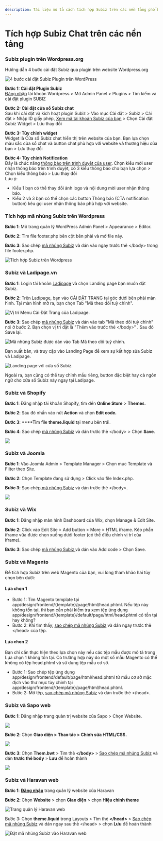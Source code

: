 ```yaml
---
description: Tài liệu mô tả cách tích hợp Subiz trên các nền tảng phổ biến hiện nay.
---
```


# Tích hợp Subiz Chat trên các nền tảng

### Subiz plugin trên Wordpress.org 

Hướng dẫn 4 bước cài đặt Subiz qua plugin trên website Wordpress.org

![4 b&#x1B0;&#x1EDB;c c&#xE0;i &#x111;&#x1EB7;t Subiz Plugin tr&#xEA;n WordPress](../../../.gitbook/assets/subizplugin_3s_vn.gif)

  
**Bước 1: Cài đặt Plugin Subiz**  
[Đăng nhập](https://login.wordpress.org/?locale=en_US) tài khoản Wordpress &gt; Mở Admin Panel &gt; Plugins &gt; Tìm kiếm và cài đặt plugin SUBIZ

**Bước 2: Cài đặt cửa sổ Subiz chat**   
Sau khi cài đặt và kích hoạt plugin Subiz &gt; Vào mục Cài đặt &gt; Subiz &gt; Cài đặt &gt; Nhập ID giấy phép, [Xem mã tài khoản Subiz của bạn](https://app.subiz.com/settings/) &gt; Chọn Cài đặt Subiz Widget &gt; Lưu thay đổi

**Bước 3: Tùy chỉnh widget**   
Widget là Cửa sổ Subiz chat hiển thị trên website của bạn. Bạn lựa chọn màu sắc cửa sổ chat và button chat phù hợp với website và thương hiệu của bạn &gt; Lưu thay đổi

**Bước 4: Tùy chỉnh Notification**   
Đây là chức năng [thông báo trên trình duyệt của user](https://help.subiz.com/bat-dau-voi-subiz/thiet-lap-moi-truong-tuong-tac/tich-hop-subiz-len-website/thong-bao-tren-trinh-duyet-users). Chọn kiểu mời user nhận thông báo trên trình duyệt, có 3 kiểu thông báo cho bạn lựa chọn &gt; Chọn kiểu thông báo &gt; Lưu thay đổi   
Lưu ý:

* Kiểu 1 bạn có thể thay đổi ảnh logo và nội dung mời user nhận thông báo.
* Kiểu 2 và 3 bạn có thể chọn các button Thông báo \(CTA notification button\) kêu gọi user nhận thông báo phù hợp với website.

### Tích hợp mã nhúng Subiz trên Wordpress

**Bước 1**: Mở trang quản lý WordPress Admin Panel &gt; Appearance &gt; Editor.

**Bước 2**: Tìm file footer.php bên cột bên phải và mở file này.

**Bước 3**: Sao chép [mã nhúng Subiz](https://app.subiz.com/settings/install) và dán vào ngay trước thẻ &lt;/body&gt; trong file footer.php.

![T&#xED;ch h&#x1EE3;p Subiz tr&#xEA;n Wordpress](../../../.gitbook/assets/cai-subiz-wordpress.png)

### Subiz và Ladipage.vn 

**Bước 1**: Login tài khoản [Ladipage](https://ladipage.vn) và chọn Landing page bạn muốn đặt Subiz. 

**Bước 2**: Trên Ladipage, bạn vào CÀI ĐẶT TRANG tại góc dưới bên phải màn hình. Tại màn hình mở ra, bạn chọn Tab "Mã theo dõi tuỳ chỉnh". 

![V&#x1ECB; tr&#xED; Menu C&#xE0;i &#x110;&#x1EB7;t Trang c&#x1EE7;a Ladipage.](../../../.gitbook/assets/screen-shot-2018-11-30-at-00.39.56.png)

**Bước 3**: Sao chép [mã nhúng Subiz](https://app.subiz.com/settings/install) và dán vào tab "Mã theo dõi tuỳ chỉnh" nói ở bước 2. Bạn chọn vị trí đặt là "Thêm vào trước thẻ &lt;/body&gt;" . Sau đó Save lại.

![M&#xE3; nh&#xFA;ng Subiz &#x111;&#x1B0;&#x1EE3;c d&#xE1;n v&#xE0;o Tab M&#xE3; theo d&#xF5;i tu&#x1EF3; ch&#x1EC9;nh.](../../../.gitbook/assets/screen-shot-2018-11-30-at-00.38.27.png)

Bạn xuất bản, và truy cập vào Landing Page để xem sự kết hợp sửa Subiz và Ladipage.

![Landing page v&#x1EDB;i c&#x1EED;a s&#x1ED5; Subiz.](../../../.gitbook/assets/screen-shot-2018-11-30-at-00.45.24.png)

Ngoài ra, bạn cũng có thể tuy chỉnh mầu riêng, button đặc biệt hay cả ngôn ngữ cho cửa sổ Subiz này ngay tại Ladipage. 

### Subiz và Shopify

**Bước 1**: Đăng nhập tài khoản Shopify, tìm đến **Online Store** &gt; **Themes**.

**Bước 2**: Sau đó nhấn vào nút **Action** và chọn **Edit code.**

**Bước 3**: ****Tìm file **theme.liquid** tại menu bên trái.

**Bước 4**: Sao chép [mã nhúng Subiz](https://app.subiz.com/settings/install) và dán trước thẻ &lt;/body&gt; &gt; Chọn **Save**.

![](../../../.gitbook/assets/spotify-1.gif)

### Subiz và Joomla

**Bước 1**: Vào Joomla Admin &gt; Template Manager &gt; Chọn mục Template và Filter theo Site.

**Bước 2**: Chọn Template đang sử dụng &gt; Click vào file Index.php.

**Bước 3**: Sao chép[ mã nhúng Subiz](https://app.subiz.com/settings/install) và dán trước thẻ &lt;/body&gt;.

![](../../../.gitbook/assets/joomla2.gif)

### Subiz và Wix

**Bước 1**: Đăng nhập màn hình Dashboard của Wix, chọn Manage & Edit Site.

**Bước 2**: Click vào Edit Site &gt; Add button &gt; More &gt; HTML iframe. Kéo phần iframe vừa được chọn xuống dưới footer \(có thể điều chỉnh vị trí của iframe\).

**Bước 3**: Sao chép [mã nhúng Subiz ](https://app.subiz.com/settings/install)và dán vào Add code &gt; Chọn Save.

### Subiz và Magento

Để tích hợp Subiz trên web Magento của bạn, vui lòng tham khảo hai tùy chọn bên dưới:

#### Lựa chọn 1

* Bước 1: Tìm Magento template tại app/design/frontend/{template}/page/html/head.phtml. Nếu tệp này không tồn tại, thì bạn cần phải kiểm tra xem tệp ứng dụng app/design/frontend/{template}/default/page/html/head.phtml có tồn tại hay không?
* Bước 2: Khi tìm thấy, [sao chép mã nhúng Subiz](https://app.subiz.com/settings/install) và dán ngay trước thẻ &lt;/head&gt; của tệp.

#### Lựa chọn 2

Bạn chỉ cần thực hiện theo lựa chọn này nếu các tệp mẫu được mô tả trong Lựa chọn 1 không tồn tại. Có trường hợp này do một số mẫu Magento có thể không có tệp head.phtml và sử dụng tệp mẫu cơ sở.

* Bước 1: Sao chép tệp ứng dụng app/design/frontend/default/page/html/head.phtml từ mẫu cơ sở mặc địch vào thư mục tùy chỉnh tại app/design/frontend/{template}/page/html/head.phtml.
* Bước 2: Mở tệp, [sao chép mã nhúng Subiz](https://app.subiz.com/settings/install) và dán trước thẻ &lt;/head&gt;.

### Subiz và Sapo web

**Bước 1**: Đăng nhập trang quản trị website của Sapo &gt; Chọn Website.

![](../../../.gitbook/assets/1-sapo-copy.jpg)

**Bước 2**: Chọn **Giao diện &gt; Thao tác &gt; Chỉnh sửa HTML/CSS.**

![](../../../.gitbook/assets/2.-sapo-copy.jpg)

**Bước 3**: Chọn **Them.bwt** &gt; Tìm thẻ **&lt;/body&gt;** &gt; [Sao chép mã nhúng Subiz](https://app.subiz.com/settings/install) và dán **trước thẻ body** &gt; **Lưu** để hoàn thành

![](../../../.gitbook/assets/3.-sapo-copy.jpg)

### Subiz và Haravan web

**Bước 1**: [**Đăng nhập**](https://myharavan.com/admin/auth/login) trang quản lý website của Haravan

**Bước 2**: Chọn **Website** &gt; chọn **Giao diện** &gt; chọn **Hiệu chỉnh theme**

![Trang qu&#x1EA3;n l&#xFD; Haravan web](../../../.gitbook/assets/hara-1.jpg)

Bước 3: Chọn **theme.liquid** trong Layouts &gt; Tìm thẻ **&lt;/head&gt;** &gt; [Sao chép mã nhúng Subiz](https://app.subiz.com/settings/install) và dán ngay sau thẻ &lt;/head&gt; &gt; chọn **Lưu** để hoàn thành

![&#x110;&#x1EB7;t m&#xE3; nh&#xFA;ng Subiz v&#xE0;o Haravan web](../../../.gitbook/assets/hara-2.jpg)

